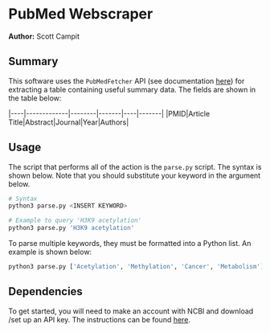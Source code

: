 # PubMed Webscraper
**Author:** Scott Campit

## Summary
This software uses the `PubMedFetcher` API (see documentation [here](https://pypi.org/project/metapub/)) for extracting a table containing useful summary data. The fields are shown in the table below:

|----|-------------|--------|-------|----|-------|
|PMID|Article Title|Abstract|Journal|Year|Authors|

## Usage
The script that performs all of the action is the `parse.py` script. The syntax is shown below. Note that you should substitute your keyword in the <INSERT KEYWORD> argument below.

``` bash
# Syntax
python3 parse.py <INSERT KEYWORD>

# Example to query 'H3K9 acetylation'
python3 parse.py 'H3K9 acetylation'
```

To parse multiple keywords, they must be formatted into a Python list. An example is shown below:

``` bash
python3 parse.py ['Acetylation', 'Methylation', 'Cancer', 'Metabolism']
```

## Dependencies
To get started, you will need to make an account with NCBI and download /set up an API key. The instructions can be found [here](https://ncbiinsights.ncbi.nlm.nih.gov/2017/11/02/new-api-keys-for-the-e-utilities/). 
